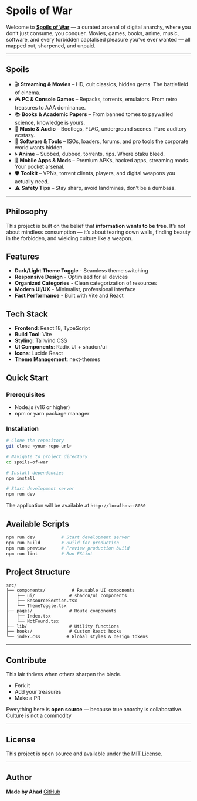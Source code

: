 #  Spoils of War

Welcome to **[Spoils of War](https://spoils-of-war.onrender.com/)** — a curated arsenal of digital anarchy, where you don’t just consume, you conquer.
Movies, games, books, anime, music, software, and every forbidden captalised pleasure you’ve ever wanted — all mapped out, sharpened, and unpaid.

---

##  Spoils

- 🎬 **Streaming & Movies** – HD, cult classics, hidden gems. The battlefield of cinema.
- 🎮 **PC & Console Games** – Repacks, torrents, emulators. From retro treasures to AAA dominance.
- 📚 **Books & Academic Papers** – From banned tomes to paywalled science, knowledge is yours.
- 🎵 **Music & Audio** – Bootlegs, FLAC, underground scenes. Pure auditory ecstasy.
- 💾 **Software & Tools** – ISOs, loaders, forums, and pro tools the corporate world wants hidden.
- 🌀 **Anime** – Subbed, dubbed, torrents, rips. Where otaku bleed.
- 📱 **Mobile Apps & Mods** – Premium APKs, hacked apps, streaming mods. Your pocket arsenal.
- 🛡️ **Toolkit** – VPNs, torrent clients, players, and digital weapons you actually need.
- ⚠️ **Safety Tips** – Stay sharp, avoid landmines, don’t be a dumbass.

---

##  Philosophy

This project is built on the belief that **information wants to be free**.
It’s not about mindless consumption — it’s about tearing down walls, finding beauty in the forbidden, and wielding culture like a weapon.

## Features

- **Dark/Light Theme Toggle** - Seamless theme switching
- **Responsive Design** - Optimized for all devices
- **Organized Categories** - Clean categorization of resources
- **Modern UI/UX** - Minimalist, professional interface
- **Fast Performance** - Built with Vite and React

## Tech Stack

- **Frontend**: React 18, TypeScript
- **Build Tool**: Vite
- **Styling**: Tailwind CSS
- **UI Components**: Radix UI + shadcn/ui
- **Icons**: Lucide React
- **Theme Management**: next-themes

## Quick Start

### Prerequisites

- Node.js (v16 or higher)
- npm or yarn package manager

### Installation

```bash
# Clone the repository
git clone <your-repo-url>

# Navigate to project directory
cd spoils-of-war

# Install dependencies
npm install

# Start development server
npm run dev
```

The application will be available at `http://localhost:8080`

## Available Scripts

```bash
npm run dev          # Start development server
npm run build        # Build for production
npm run preview      # Preview production build
npm run lint         # Run ESLint
```

## Project Structure

```
src/
├── components/          # Reusable UI components
│   ├── ui/             # shadcn/ui components
│   ├── ResourceSection.tsx
│   └── ThemeToggle.tsx
├── pages/              # Route components
│   ├── Index.tsx
│   └── NotFound.tsx
├── lib/                # Utility functions
├── hooks/              # Custom React hooks
└── index.css          # Global styles & design tokens
```
---

## Contribute

This lair thrives when others sharpen the blade.

* Fork it
* Add your treasures
* Make a PR

Everything here is **open source** — because true anarchy is collaborative.
Culture is not a commodity

---

## License

This project is open source and available under the [MIT License](LICENSE.md).

---

## Author

**Made by Ahad**
[GitHub](https://github.com/ah4ddd)
